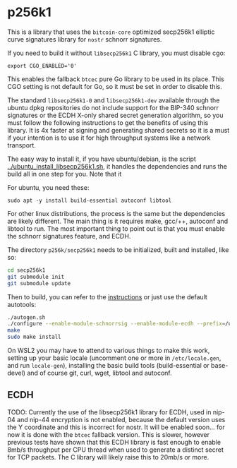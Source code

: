 # p256k1

This is a library that uses the `bitcoin-core` optimized secp256k1 elliptic
curve signatures library for `nostr` schnorr signatures.

If you need to build it without `libsecp256k1` C library, you must disable cgo:

    export CGO_ENABLED='0'

This enables the fallback `btcec` pure Go library to be used in its place. This
CGO setting is not default for Go, so it must be set in order to disable this.

The standard `libsecp256k1-0` and `libsecp256k1-dev` available through the
ubuntu dpkg repositories do not include support for the BIP-340 schnorr
signatures or the ECDH X-only shared secret generation algorithm, so you must
follow the following instructions to get the benefits of using this library. It
is 4x faster at signing and generating shared secrets so it is a must if your
intention is to use it for high throughput systems like a network transport.

The easy way to install it, if you have ubuntu/debian, is the script
[../ubuntu_install_libsecp256k1.sh](../ubuntu_install_libsecp256k1.sh), it
handles the dependencies and runs the build all in one step for you. Note that it 

For ubuntu, you need these:

    sudo apt -y install build-essential autoconf libtool  

For other linux distributions, the process is the same but the dependencies are
likely different. The main thing is it requires make, gcc/++, autoconf and
libtool to run. The most important thing to point out is that you must enable
the schnorr signatures feature, and ECDH.

The directory `p256k/secp256k1` needs to be initialized, built and installed,
like so:

```bash
cd secp256k1
git submodule init
git submodule update
```

Then to build, you can refer to the [instructions](./secp256k1/README.md) or
just use the default autotools:

```bash
./autogen.sh
./configure --enable-module-schnorrsig --enable-module-ecdh --prefix=/usr
make
sudo make install
```

On WSL2 you may have to attend to various things to make this work, setting up
your basic locale (uncomment one or more in `/etc/locale.gen`, and run
`locale-gen`), installing the basic build tools (build-essential or base-devel)
and of course git, curl, wget, libtool and
autoconf.

## ECDH

TODO: Currently the use of the libsecp256k1 library for ECDH, used in nip-04 and
nip-44 encryption is not enabled, because the default version uses the Y
coordinate and this is incorrect for nostr. It will be enabled soon... for now
it is done with the `btcec` fallback version. This is slower, however previous 
tests have shown that this ECDH library is fast enough to enable 8mb/s 
throughput per CPU thread when used to generate a distinct secret for TCP 
packets. The C library will likely raise this to 20mb/s or more.